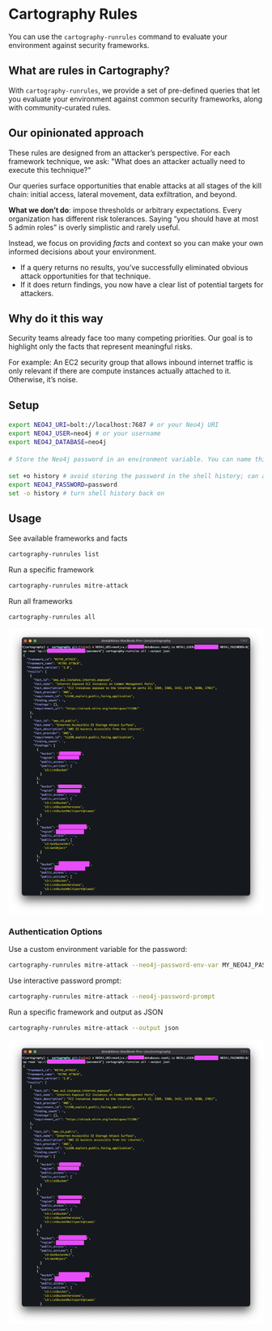 # Cartography Rules

You can use the `cartography-runrules` command to evaluate your environment against security frameworks.

## What are rules in Cartography?

With `cartography-runrules`, we provide a set of pre-defined queries that let you evaluate your environment against common security frameworks, along with community-curated rules.


## Our opinionated approach

These rules are designed from an attacker’s perspective. For each framework technique, we ask: "What does an attacker actually need to execute this technique?"

Our queries surface opportunities that enable attacks at all stages of the kill chain: initial access, lateral movement, data exfiltration, and beyond.

**What we don’t do**: impose thresholds or arbitrary expectations.
Every organization has different risk tolerances. Saying “you should have at most 5 admin roles” is overly simplistic and rarely useful.

Instead, we focus on providing _facts_ and context so you can make your own informed decisions about your environment.
- If a query returns no results, you’ve successfully eliminated obvious attack opportunities for that technique.
- If it does return findings, you now have a clear list of potential targets for attackers.


## Why do it this way

Security teams already face too many competing priorities. Our goal is to highlight only the facts that represent meaningful risks.

For example:
An EC2 security group that allows inbound internet traffic is only relevant if there are compute instances actually attached to it. Otherwise, it’s noise.

## Setup

```bash
export NEO4J_URI=bolt://localhost:7687 # or your Neo4j URI
export NEO4J_USER=neo4j # or your username
export NEO4J_DATABASE=neo4j

# Store the Neo4j password in an environment variable. You can name this anything you want.

set +o history # avoid storing the password in the shell history; can also use something like 1password CLI.
export NEO4J_PASSWORD=password
set -o history # turn shell history back on
```

## Usage

See available frameworks and facts
```bash
cartography-runrules list
```

Run a specific framework
```bash
cartography-runrules mitre-attack
```

Run all frameworks
```bash
cartography-runrules all
```
![rules text output](../images/rules-text-output.png)

### Authentication Options

Use a custom environment variable for the password:
```bash
cartography-runrules mitre-attack --neo4j-password-env-var MY_NEO4J_PASSWORD
```

Use interactive password prompt:
```bash
cartography-runrules mitre-attack --neo4j-password-prompt
```

Run a specific framework and output as JSON
```bash
cartography-runrules mitre-attack --output json
```
![rules json output](../images/rules-json-output.png)
